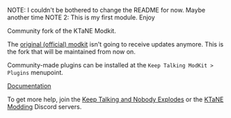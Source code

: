 NOTE: I couldn't be bothered to change the README for now. Maybe another time
NOTE 2: This is my first module. Enjoy

Community fork of the KTaNE Modkit.

The [original (official) modkit](https://github.com/keeptalkinggame/ktanemodkit) isn't going to receive updates anymore. This is the fork that will be maintained from now on.

Community-made plugins can be installed at the `Keep Talking ModKit > Plugins` menupoint.

[Documentation](https://github.com/Qkrisi/ktanemodkit/wiki)

To get more help, join the [Keep Talking and Nobody Explodes](https://discord.gg/ktane) or the [KTaNE Modding](https://discord.gg/qzy7Gdz) Discord servers.
